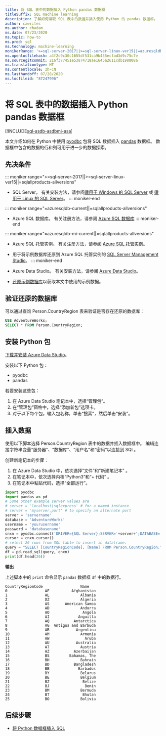 ```yaml
---
title: 将 SQL 表中的数据插入 Python pandas 数据框
titleSuffix: SQL machine learning
description: 了解如何读取 SQL 表中的数据并插入使用 Python 的 pandas 数据框。
author: cawrites
ms.author: chadam
ms.date: 07/23/2020
ms.topic: how-to
ms.prod: sql
ms.technology: machine-learning
monikerRange: '>=sql-server-2017||>=sql-server-linux-ver15||=azuresqldb-mi-current||=azuresqldb-current||=sqlallproducts-allversions'
ms.openlocfilehash: a4f2c9c30c1655df531ca9b455ecfad3d9c75c7e
ms.sourcegitcommit: 216f377451e53874718ae1645a2611cdb198808a
ms.translationtype: HT
ms.contentlocale: zh-CN
ms.lasthandoff: 07/28/2020
ms.locfileid: "87247996"
---
```

# <a name="insert-data-from-a-sql-table-into-a-python-pandas-dataframe"></a>将 SQL 表中的数据插入 Python pandas 数据框
[!INCLUDE[sql-asdb-asdbmi-asa](../../includes/applies-to-version/sql-asdb-asdbmi-asa.md)]

本文介绍如何在 Python 中使用 [pyodbc](../../connect/python/pyodbc/python-sql-driver-pyodbc.md) 包将 SQL 数据插入 [pandas](https://pandas.pydata.org/) 数据框。 数据框中包含的数据的行和列可用于进一步的数据探索。

## <a name="prerequisites"></a>先决条件

::: moniker range=">=sql-server-2017||>=sql-server-linux-ver15||=sqlallproducts-allversions"
* SQL Server。 有关安装方法，请参阅[适用于 Windows 的 SQL Server](../../database-engine/install-windows/install-sql-server.md) 或 [适用于 Linux 的 SQL Server](../../linux/sql-server-linux-overview.md)。
::: moniker-end

::: moniker range="=azuresqldb-current||=sqlallproducts-allversions"
* Azure SQL 数据库。 有关注册方法，请参阅 [Azure SQL 数据库](https://docs.microsoft.com/azure/sql-database/sql-database-get-started-portal)
::: moniker-end

::: moniker range="=azuresqldb-mi-current||=sqlallproducts-allversions"
* Azure SQL 托管实例。 有关注册方法，请参阅 [Azure SQL 托管实例](https://docs.microsoft.com/azure/azure-sql/managed-instance/instance-create-quickstart)。

* 用于将示例数据库还原到 Azure SQL 托管实例的 [SQL Server Management Studio](../../ssms/download-sql-server-management-studio-ssms.md)。
::: moniker-end

* Azure Data Studio。 有关安装方法，请参阅 [Azure Data Studio](../../azure-data-studio/what-is.md)。

* [还原示例数据库](../../samples/adventureworks-install-configure.md)以获取本文中使用的示例数据。

## <a name="verify-restored-database"></a>验证还原的数据库

可以通过查询 Person.CountryRegion 表来验证是否存在还原的数据库：

```sql
USE AdventureWorks;
SELECT * FROM Person.CountryRegion;
```

## <a name="install-python-packages"></a>安装 Python 包

[下载并安装 Azure Data Studio](../../azure-data-studio/download-azure-data-studio.md)。

安装以下 Python 包：
  * pyodbc
  * pandas

  若要安装这些包：

  1. 在 Azure Data Studio 笔记本中，选择“管理包”。
  2. 在“管理包”窗格中，选择“添加新包”选项卡。
  3. 对于以下每个包，输入包名称，单击“搜索”，然后单击“安装”。

## <a name="insert-data"></a>插入数据

使用以下脚本选择 Person.CountryRegion 表中的数据并插入数据框中。 编辑连接字符串变量“服务器”、“数据库”、“用户名”和“密码”以连接到 SQL。

创建新笔记本的步骤：

1. 在 Azure Data Studio 中，依次选择“文件”和”新建笔记本” 。
2. 在笔记本中，依次选择内核“Python3”和“+ 代码” 。
3. 在笔记本中粘贴代码，选择“全部运行”。

```python
import pyodbc
import pandas as pd
# Some other example server values are
# server = 'localhost\sqlexpress' # for a named instance
# server = 'myserver,port' # to specify an alternate port
server = 'servername' 
database = 'AdventureWorks' 
username = 'yourusername' 
password = 'databasename'  
cnxn = pyodbc.connect('DRIVER={SQL Server};SERVER='+server+';DATABASE='+database+';UID='+username+';PWD='+ password)
cursor = cnxn.cursor()
# select 26 rows from SQL table to insert in dataframe.
query = "SELECT [CountryRegionCode], [Name] FROM Person.CountryRegion;"
df = pd.read_sql(query, cnxn)
print(df.head(26))
```

**输出**

上述脚本中的 `print` 命令显示 `pandas` 数据框 `df` 中的数据行。

```text
CountryRegionCode                 Name
0                 AF          Afghanistan
1                 AL              Albania
2                 DZ              Algeria
3                 AS       American Samoa
4                 AD              Andorra
5                 AO               Angola
6                 AI             Anguilla
7                 AQ           Antarctica
8                 AG  Antigua and Barbuda
9                 AR            Argentina
10                AM              Armenia
11                AW                Aruba
12                AU            Australia
13                AT              Austria
14                AZ           Azerbaijan
15                BS         Bahamas, The
16                BH              Bahrain
17                BD           Bangladesh
18                BB             Barbados
19                BY              Belarus
20                BE              Belgium
21                BZ               Belize
22                BJ                Benin
23                BM              Bermuda
24                BT               Bhutan
25                BO              Bolivia
```

## <a name="next-steps"></a>后续步骤

+ [将 Python 数据框插入 SQL](../data-exploration/python-dataframe-sql-server.md)
